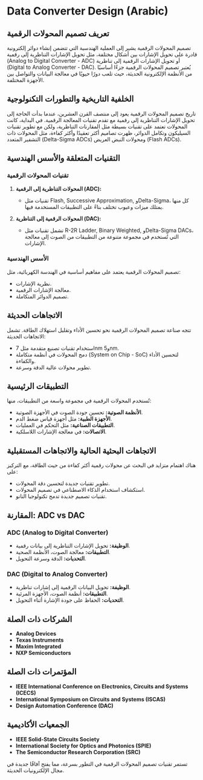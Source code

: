 # Data Converter Design (Arabic)

## تعريف تصميم المحولات الرقمية

تصميم المحولات الرقمية يشير إلى العملية الهندسية التي تتضمن إنشاء دوائر إلكترونية قادرة على تحويل الإشارات بين أشكال مختلفة، مثل تحويل الإشارات التناظرية إلى رقمية (Analog to Digital Converter - ADC) أو تحويل الإشارات الرقمية إلى تناظرية (Digital to Analog Converter - DAC). يُعتبر تصميم المحولات الرقمية جزءًا أساسيًا من الأنظمة الإلكترونية الحديثة، حيث تلعب دورًا حيويًا في معالجة البيانات والتواصل بين الأجهزة المختلفة.

## الخلفية التاريخية والتطورات التكنولوجية

تاريخ تصميم المحولات الرقمية يعود إلى منتصف القرن العشرين، عندما بدأت الحاجة إلى تحويل الإشارات التناظرية إلى رقمية مع تقدم تقنيات المعالجة الرقمية. في البداية، كانت المحولات تعتمد على تقنيات بسيطة مثل المقارنات التناظرية، ولكن مع تطوير تقنيات السيليكون وتكامل الدوائر، ظهرت تصاميم أكثر تعقيدًا وأكثر كفاءة، مثل المحولات ذات التشفير المتعدد (Delta-Sigma ADCs) ومحولات النبض العريض (Flash ADCs).

## التقنيات المتعلقة والأسس الهندسية

### تقنيات المحولات الرقمية

1. **المحولات التناظرية إلى الرقمية (ADC):**
   - تقنيات مثل Flash, Successive Approximation, وDelta-Sigma، كل منها يمتلك ميزات وعيوب تختلف بناءً على التطبيقات المستخدمة فيها.

2. **المحولات الرقمية إلى التناظرية (DAC):**
   - تشمل تقنيات مثل R-2R Ladder, Binary Weighted, وDelta-Sigma DACs، التي تُستخدم في مجموعة متنوعة من التطبيقات من الصوت إلى معالجة الإشارات.

### الأسس الهندسية

تصميم المحولات الرقمية يعتمد على مفاهيم أساسية في الهندسة الكهربائية، مثل:
- نظرية الإشارات.
- معالجة الإشارات الرقمية.
- تصميم الدوائر المتكاملة.

## الاتجاهات الحديثة

تتجه صناعة تصميم المحولات الرقمية نحو تحسين الأداء وتقليل استهلاك الطاقة. تشمل الاتجاهات الحديثة:
- استخدام تقنيات تصنيع متقدمة مثل 7nm و5nm.
- دمج المحولات في أنظمة متكاملة (System on Chip - SoC) لتحسين الأداء والكفاءة.
- تطوير محولات عالية الدقة وسرعة.

## التطبيقات الرئيسية

تُستخدم المحولات الرقمية في مجموعة واسعة من التطبيقات، منها:
- **الأنظمة الصوتية:** تحسين جودة الصوت في الأجهزة الصوتية.
- **الأجهزة الطبية:** مثل أجهزة قياس ضغط الدم.
- **التطبيقات الصناعية:** مثل التحكم في العمليات.
- **الاتصالات:** في معالجة الإشارات اللاسلكية.

## الاتجاهات البحثية الحالية والاتجاهات المستقبلية

هناك اهتمام متزايد في البحث عن محولات رقمية أكثر كفاءة من حيث الطاقة، مع التركيز على:
- تطوير تقنيات جديدة لتحسين دقة المحولات.
- استكشاف استخدام الذكاء الاصطناعي في تصميم المحولات.
- تقنيات تصميم جديدة تدمج تكنولوجيا النانو.

## المقارنة: ADC vs DAC

### ADC (Analog to Digital Converter)
- **الوظيفة:** تحويل الإشارات التناظرية إلى بيانات رقمية.
- **التطبيقات:** معالجة الصوت، الأنظمة الصحية.
- **التحديات:** الدقة وسرعة التحويل.

### DAC (Digital to Analog Converter)
- **الوظيفة:** تحويل البيانات الرقمية إلى إشارات تناظرية.
- **التطبيقات:** أنظمة الصوت، الأجهزة المرئية.
- **التحديات:** الحفاظ على جودة الإشارة أثناء التحويل.

## الشركات ذات الصلة

- **Analog Devices**
- **Texas Instruments**
- **Maxim Integrated**
- **NXP Semiconductors**

## المؤتمرات ذات الصلة

- **IEEE International Conference on Electronics, Circuits and Systems (ICECS)**
- **International Symposium on Circuits and Systems (ISCAS)**
- **Design Automation Conference (DAC)**

## الجمعيات الأكاديمية

- **IEEE Solid-State Circuits Society**
- **International Society for Optics and Photonics (SPIE)**
- **The Semiconductor Research Corporation (SRC)**

تستمر تقنيات تصميم المحولات الرقمية في التطور بسرعة، مما يفتح آفاقًا جديدة في مجال الإلكترونيات الحديثة.